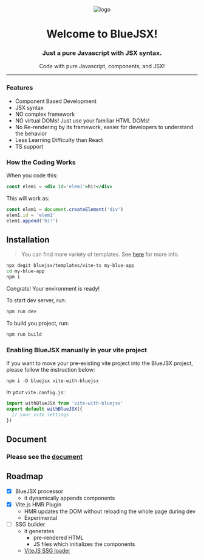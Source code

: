 

<div align='center'>

![logo](https://bluejsx.github.io/vjsx.png)
#  Welcome to BlueJSX!

### Just a pure Javascript with JSX syntax.

Code with pure Javascript, components, and JSX!
</div>

---

### Features
- Component Based Development
- JSX syntax
- NO complex framework
- NO virtual DOMs! Just use your familiar HTML DOMs!
- No Re-rendering by its framework, easier for developers to understand the behavior
- Less Learning Difficulty than React
- TS support



### How the Coding Works
When you code this:
```jsx
const elem1 = <div id='elem1'>hi!</div>
```
This will work as:
```js
const elem1 = document.createElement('div')
elem1.id = 'elem1'
elem1.append('hi!')
```



## Installation

> You can find more variety of templates. See [here](https://bluejsx.github.io/docs/templates.html) for more info.

```sh
npx degit bluejsx/templates/vite-ts my-blue-app
cd my-blue-app
npm i
```
Congrats! Your environment is ready!


To start dev server, run:

```sh
npm run dev
```

To build you project, run:

```sh
npm run build
```

### Enabling BlueJSX manually in your vite project
If you want to move your pre-existing vite project into the BlueJSX project, please follow the instruction below:

```
npm i -D bluejsx vite-with-bluejsx
```

In your `vite.config.js`:

```js
import withBlueJSX from 'vite-with-bluejsx'
export default withBlueJSX({
  // your vite settings
})
```



## Document

### Please see the [document](https://bluejsx.github.io/docs/)


## Roadmap

- [x] BlueJSX processor
  - it dynamically appends components
- [x] Vite.js HMR Plugin
  - HMR updates the DOM without reloading the whole page during dev
  - Experimental
- [ ] SSG builder
  - it generates 
    - pre-rendered HTML
    - JS files which initializes the components
  - [ViteJS SSG loader](https://vitejs.dev/guide/ssr.html#ssr-specific-plugin-logic)
